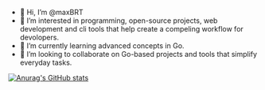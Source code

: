 - 👋 Hi, I’m @maxBRT  
- 👀 I’m interested in programming, open-source projects, web development and cli tools that help create a compeling workflow for devolopers.
- 🌱 I’m currently learning advanced concepts in Go.
- 💞️ I’m looking to collaborate on Go-based projects and tools that simplify everyday tasks.

[![Anurag's GitHub stats](https://github-readme-stats.vercel.app/api?username=maxBRT)](https://github.com/anuraghazra/github-readme-stats)

<!---
maxBRT/maxBRT is a ✨ special ✨ repository because its `README.md` (this file) appears on your GitHub profile.
You can click the Preview link to take a look at your changes.
--->
